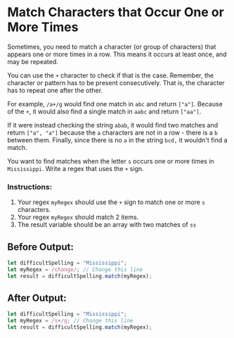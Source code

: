 # Match Characters that Occur One or More Times

Sometimes, you need to match a character (or group of characters) that appears one or more times in a row. This means it occurs at least once, and may be repeated.

You can use the `+` character to check if that is the case. Remember, the character or pattern has to be present consecutively. That is, the character has to repeat one after the other.

For example, `/a+/g` would find one match in `abc` and return `["a"]`. Because of the `+`, it would also find a single match in `aabc` and return `["aa"]`.

If it were instead checking the string `abab`, it would find two matches and return `["a", "a"]` because the `a` characters are not in a row - there is a `b` between them. Finally, since there is no `a` in the string `bcd,` it wouldn't find a match.

You want to find matches when the letter `s` occurs one or more times in `Mississippi`. Write a regex that uses the `+` sign.

### Instructions:
1. Your regex `myRegex` should use the `+` sign to match one or more `s` characters.
2. Your regex `myRegex` should match 2 items.
3. The result variable should be an array with two matches of `ss`

## Before Output:
```javascript
let difficultSpelling = "Mississippi";
let myRegex = /change/; // Change this line
let result = difficultSpelling.match(myRegex);
```

## After Output:
```javascript
let difficultSpelling = "Mississippi";
let myRegex = /s+/g; // Change this line
let result = difficultSpelling.match(myRegex);
```